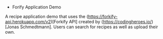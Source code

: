 - Forify Application Demo

A recipe application demo that uses the (https://forkify-api.herokuapp.com/v2)[Forkify API] created by (https://codingheroes.io/)[Jonas Schmedtmann]. Users can search for recipes as well as upload their own.
